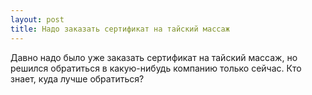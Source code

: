 ```yaml
---
layout: post 
title: Надо заказать сертификат на тайский массаж 
--- 
```

Давно надо было уже заказать сертификат на тайский массаж, но решился обратиться в какую-нибудь компанию только сейчас. Кто знает, куда лучше обратиться?
